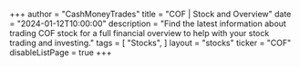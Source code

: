 +++
author = "CashMoneyTrades"
title = "COF | Stock and Overview"
date = "2024-01-12T10:00:00"
description = "Find the latest information about trading COF stock for a full financial overview to help with your stock trading and investing."
tags = [
   "Stocks",
]
layout = "stocks"
ticker = "COF"
disableListPage = true
+++
